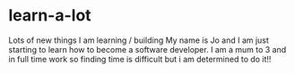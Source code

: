 # learn-a-lot
Lots of new things I am learning / building
My name is Jo and I am just starting to learn how to become a software developer.  I am a mum to 3 and in full time work so finding time is difficult but i am determined to do it!!
